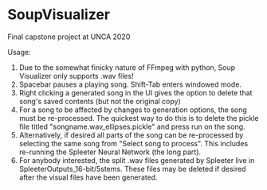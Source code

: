 # SoupVisualizer
Final capstone project at UNCA 2020

Usage:

1) Due to the somewhat finicky nature of FFmpeg with python, Soup Visualizer only supports .wav files!
2) Spacebar pauses a playing song. Shift-Tab enters windowed mode. 
3) Right clicking a generated song in the UI gives the option to delete that song's saved contents (but not the original copy)
4) For a song to be affected by changes to generation options, the song must be re-processed. The quickest way to do this is to delete the pickle file titled "songname.wav_ellipses.pickle" and press run on the song. 
5) Alternatively, if desired all parts of the song can be re-processed by selecting the same song from "Select song to process". This includes re-running the Spleeter Neural Network (the long part). 
6) For anybody interested, the split .wav files generated by Spleeter live in SpleeterOutputs_16-bit/5stems. These files may be deleted if desired after the visual files have been generated.
